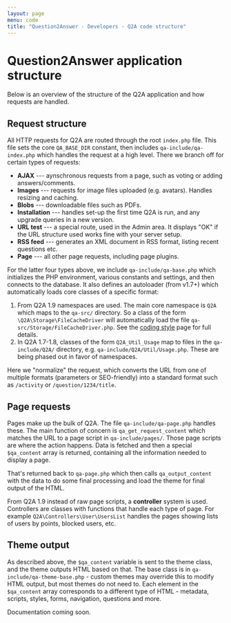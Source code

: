 ```yaml
---
layout: page
menu: code
title: "Question2Answer - Developers - Q2A code structure"
---
```


# Question2Answer application structure

Below is an overview of the structure of the Q2A application and how requests are handled.


## Request structure

All HTTP requests for Q2A are routed through the root `index.php` file. This file sets the core `QA_BASE_DIR` constant, then includes `qa-include/qa-index.php` which handles the request at a high level. There we branch off for certain types of requests:

- **AJAX** --- aynschronous requests from a page, such as voting or adding answers/comments.
- **Images** --- requests for image files uploaded (e.g. avatars). Handles resizing and caching.
- **Blobs** --- downloadable files such as PDFs.
- **Installation** --- handles set-up the first time Q2A is run, and any upgrade queries in a new version.
- **URL test** --- a special route, used in the Admin area. It displays "OK" if the URL structure used works fine with your server setup.
- **RSS feed** --- generates an XML document in RSS format, listing recent questions etc.
- **Page** --- all other page requests, including page plugins.

For the latter four types above, we include `qa-include/qa-base.php` which initializes the PHP environment, various constants and settings, and then connects to the database. It also defines an autoloader (from v1.7+) which automatically loads core classes of a specific format:

1. From Q2A 1.9 namespaces are used. The main core namespace is `Q2A` which maps to the `qa-src/` directory. So a class of the form `\Q2A\Storage\FileCacheDriver` will automatically load the file `qa-src/Storage/FileCacheDriver.php`. See the [coding style](/contribute/coding-style/#new-autoloaded-classes) page for full details.
2. In Q2A 1.7-1.8, classes of the form `Q2A_Util_Usage` map to files in the `qa-include/Q2A/` directory, e.g. `qa-include/Q2A/Util/Usage.php`. These are being phased out in favor of namespaces.

Here we "normalize" the request, which converts the URL from one of multiple formats (parameters or SEO-friendly) into a standard format such as `/activity` or `/question/1234/title`.


## Page requests

Pages make up the bulk of Q2A. The file `qa-include/qa-page.php` handles these. The main function of concern is `qa_get_request_content` which matches the URL to a page script in `qa-include/pages/`. Those page scripts are where the action happens. Data is fetched and then a special `$qa_content` array is returned, containing all the information needed to display a page.

That's returned back to `qa-page.php` which then calls `qa_output_content` with the data to do some final processing and load the theme for final output of the HTML.

From Q2A 1.9 instead of raw page scripts, a **controller** system is used. Controllers are classes with functions that handle each type of page. For example `Q2A\Controllers\User\UsersList` handles the pages showing lists of users by points, blocked users, etc.


## Theme output

As described above, the `$qa_content` variable is sent to the theme class, and the theme outputs HTML based on that. The base class is in `qa-include/qa-theme-base.php` - custom themes may override this to modify HTML output, but most themes do not need to. Each element in the `$qa_content` array corresponds to a different type of HTML - metadata, scripts, styles, forms, navigation, questions and more.

Documentation coming soon.
